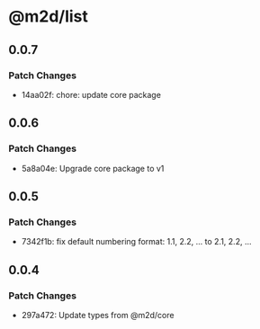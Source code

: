 # @m2d/list

## 0.0.7

### Patch Changes

- 14aa02f: chore: update core package

## 0.0.6

### Patch Changes

- 5a8a04e: Upgrade core package to v1

## 0.0.5

### Patch Changes

- 7342f1b: fix default numbering format: 1.1, 2.2, ... to 2.1, 2.2, ...

## 0.0.4

### Patch Changes

- 297a472: Update types from @m2d/core
